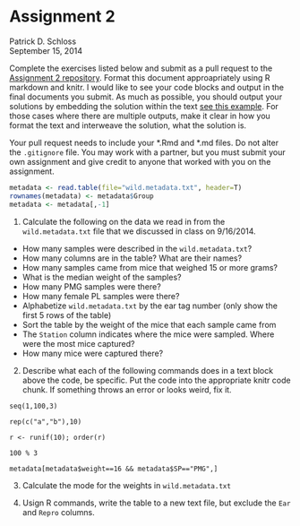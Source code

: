 # Assignment 2
Patrick D. Schloss  
September 15, 2014  

Complete the exercises listed below and submit as a pull request to the [Assignment 2 repository](http://www.github.com/microbialinformatics/assignment02).  Format this document approapriately using R markdown and knitr. I would like to see your code blocks and output in the final documents you submit. As much as possible, you should output your solutions by embedding the solution within the text [see this example](https://github.com/microbialinformatics/assignment02/blob/master/example.Rmd). For those cases where there are multiple outputs, make it clear in how you format the text and interweave the solution, what the solution is.

Your pull request needs to include your *.Rmd and *.md files. Do not alter the `.gitignore` file. You may work with a partner, but you must submit your own assignment and give credit to anyone that worked with you on the assignment.


```r
metadata <- read.table(file="wild.metadata.txt", header=T)
rownames(metadata) <- metadata$Group
metadata <- metadata[,-1]
```

1.  Calculate the following on the data we read in from the `wild.metadata.txt` file that we discussed in class on 9/16/2014.

  * How many samples were described in the `wild.metadata.txt`?
  * How many columns are in the table? What are their names?
  * How many samples came from mice that weighed 15 or more grams?
  * What is the median weight of the samples?
  * How many PMG samples were there?
  * How many female PL samples were there?
  * Alphabetize `wild.metadata.txt` by the ear tag number (only show the first 5 rows of the table)
  * Sort the table by the weight of the mice that each sample came from
  * The `Station` column indicates where the mice were sampled. Where were the most mice captured?
  * How many mice were captured there?


2.	Describe what each of the following commands does in a text block above the code, be specific. Put the code into the appropriate knitr code chunk. If something throws an error or looks weird, fix it.

```
seq(1,100,3)
```

```
rep(c("a","b"),10)
```

```
r <- runif(10); order(r)
```

```
100 % 3
```

```
metadata[metadata$weight==16 && metadata$SP=="PMG",]
```


3.	Calculate the mode for the weights in `wild.metadata.txt`


4.	Usign R commands, write the table to a new text file, but exclude the `Ear` and `Repro` columns.

